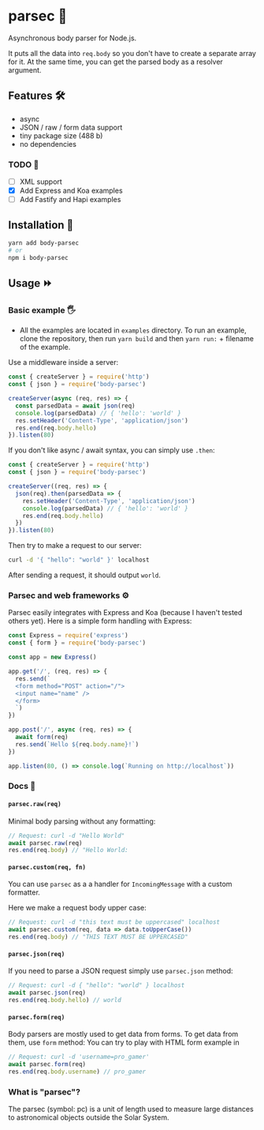 # parsec 🌌

Asynchronous body parser for Node.js.

It puts all the data into `req.body` so you don't have to create a separate array for it. At the same time, you can get the parsed body as a resolver argument.

## Features 🛠

- async
- JSON / raw / form data support
- tiny package size (488 b)
- no dependencies

### TODO 🚩

- [ ] XML support
- [x] Add Express and Koa examples
- [ ] Add Fastify and Hapi examples

## Installation 🔄

```sh
yarn add body-parsec
# or
npm i body-parsec
```

## Usage ⏩

### Basic example 🖐

- All the examples are located in `examples` directory. To run an example, clone the repository, then run `yarn build` and then `yarn run:` + filename of the example.

Use a middleware inside a server:

```js
const { createServer } = require('http')
const { json } = require('body-parsec')

createServer(async (req, res) => {
  const parsedData = await json(req)
  console.log(parsedData) // { 'hello': 'world' }
  res.setHeader('Content-Type', 'application/json')
  res.end(req.body.hello)
}).listen(80)
```

If you don't like async / await syntax, you can simply use `.then`:

```js
const { createServer } = require('http')
const { json } = require('body-parsec')

createServer((req, res) => {
  json(req).then(parsedData => {
    res.setHeader('Content-Type', 'application/json')
    console.log(parsedData) // { 'hello': 'world' }
    res.end(req.body.hello)
  })
}).listen(80)
```

Then try to make a request to our server:

```sh
curl -d '{ "hello": "world" }' localhost
```

After sending a request, it should output `world`.

### Parsec and web frameworks ⚙

Parsec easily integrates with Express and Koa (because I haven't tested others yet). Here is a simple form handling with Express:

```js
const Express = require('express')
const { form } = require('body-parsec')

const app = new Express()

app.get('/', (req, res) => {
  res.send(`
  <form method="POST" action="/">
  <input name="name" />
  </form>
  `)
})

app.post('/', async (req, res) => {
  await form(req)
  res.send(`Hello ${req.body.name}!`)
})

app.listen(80, () => console.log(`Running on http://localhost`))
```

### Docs 📖

#### `parsec.raw(req)`

Minimal body parsing without any formatting:

```js
// Request: curl -d "Hello World"
await parsec.raw(req)
res.end(req.body) // "Hello World:
```

#### `parsec.custom(req, fn)`

You can use `parsec` as a a handler for `IncomingMessage` with a custom formatter.

Here we make a request body upper case:

```js
// Request: curl -d "this text must be uppercased" localhost
await parsec.custom(req, data => data.toUpperCase())
res.end(req.body) // "THIS TEXT MUST BE UPPERCASED"
```

#### `parsec.json(req)`

If you need to parse a JSON request simply use `parsec.json` method:

```js
// Request: curl -d { "hello": "world" } localhost
await parsec.json(req)
res.end(req.body.hello) // world
```

#### `parsec.form(req)`

Body parsers are mostly used to get data from forms. To get data from them, use `form` method:
You can try to play with HTML form example in

```js
// Request: curl -d 'username=pro_gamer'
await parsec.form(req)
res.end(req.body.username) // pro_gamer
```

### What is "parsec"?

The parsec (symbol: pc) is a unit of length used to measure large distances to astronomical objects outside the Solar System.
